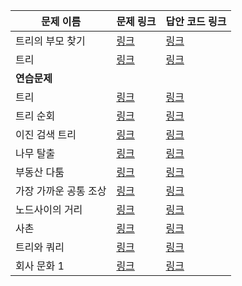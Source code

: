 |문제 이름|문제 링크|답안 코드 링크|
|---|---|---|
|트리의 부모 찾기|[링크](http://boj.kr/11725)|[링크](https://github.com/rhs0266/FastCampus/tree/main/%EA%B0%95%EC%9D%98%20%EC%9E%90%EB%A3%8C/02-%EC%95%8C%EA%B3%A0%EB%A6%AC%EC%A6%98/12-트리/문제별%20코드/11725-트리의%20부모%20찾기)|
|트리|[링크](http://boj.kr/1068)|[링크](https://github.com/rhs0266/FastCampus/tree/main/%EA%B0%95%EC%9D%98%20%EC%9E%90%EB%A3%8C/02-%EC%95%8C%EA%B3%A0%EB%A6%AC%EC%A6%98/12-트리/문제별%20코드/1068-트리)|
|**연습문제**|||
|트리|[링크](http://boj.kr/4803)|[링크](https://github.com/rhs0266/FastCampus/tree/main/%EA%B0%95%EC%9D%98%20%EC%9E%90%EB%A3%8C/02-%EC%95%8C%EA%B3%A0%EB%A6%AC%EC%A6%98/12-트리/문제별%20코드/4803-트리)|
|트리 순회|[링크](http://boj.kr/1991)|[링크](https://github.com/rhs0266/FastCampus/tree/main/%EA%B0%95%EC%9D%98%20%EC%9E%90%EB%A3%8C/02-%EC%95%8C%EA%B3%A0%EB%A6%AC%EC%A6%98/12-트리/문제별%20코드/1991-트리%20순회)|
|이진 검색 트리|[링크](http://boj.kr/5639)|[링크](https://github.com/rhs0266/FastCampus/tree/main/%EA%B0%95%EC%9D%98%20%EC%9E%90%EB%A3%8C/02-%EC%95%8C%EA%B3%A0%EB%A6%AC%EC%A6%98/12-트리/문제별%20코드/5639-이진%20검색%20트리)|
|나무 탈출|[링크](http://boj.kr/15900)|[링크](https://github.com/rhs0266/FastCampus/tree/main/%EA%B0%95%EC%9D%98%20%EC%9E%90%EB%A3%8C/02-%EC%95%8C%EA%B3%A0%EB%A6%AC%EC%A6%98/12-트리/문제별%20코드/15900-나무%20탈출)|
|부동산 다툼|[링크](http://boj.kr/20364)|[링크](https://github.com/rhs0266/FastCampus/tree/main/%EA%B0%95%EC%9D%98%20%EC%9E%90%EB%A3%8C/02-%EC%95%8C%EA%B3%A0%EB%A6%AC%EC%A6%98/12-트리/문제별%20코드/20364-부동산%20다툼)|
|가장 가까운 공통 조상|[링크](http://boj.kr/3584)|[링크](https://github.com/rhs0266/FastCampus/tree/main/%EA%B0%95%EC%9D%98%20%EC%9E%90%EB%A3%8C/02-%EC%95%8C%EA%B3%A0%EB%A6%AC%EC%A6%98/12-트리/문제별%20코드/3584-가장%20가까운%20공통%20조상)|
|노드사이의 거리|[링크](http://boj.kr/1240)|[링크](https://github.com/rhs0266/FastCampus/tree/main/%EA%B0%95%EC%9D%98%20%EC%9E%90%EB%A3%8C/02-%EC%95%8C%EA%B3%A0%EB%A6%AC%EC%A6%98/12-트리/문제별%20코드/1240-노드%20사이의%20거리)|
|사촌|[링크](http://boj.kr/9489)|[링크](https://github.com/rhs0266/FastCampus/tree/main/%EA%B0%95%EC%9D%98%20%EC%9E%90%EB%A3%8C/02-%EC%95%8C%EA%B3%A0%EB%A6%AC%EC%A6%98/12-트리/문제별%20코드/9489-사촌)|
|트리와 쿼리|[링크](http://boj.kr/15681)|[링크](https://github.com/rhs0266/FastCampus/tree/main/%EA%B0%95%EC%9D%98%20%EC%9E%90%EB%A3%8C/02-%EC%95%8C%EA%B3%A0%EB%A6%AC%EC%A6%98/12-트리/문제별%20코드/15681-트리와%20쿼리)|
|회사 문화 1|[링크](http://boj.kr/14267)|[링크](https://github.com/rhs0266/FastCampus/tree/main/%EA%B0%95%EC%9D%98%20%EC%9E%90%EB%A3%8C/02-%EC%95%8C%EA%B3%A0%EB%A6%AC%EC%A6%98/12-트리/문제별%20코드/14267-회사%20문화%201)|
